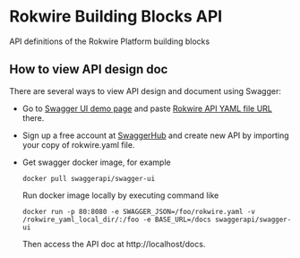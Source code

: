 # Rokwire Building Blocks API
API definitions of the Rokwire Platform building blocks

## How to view API design doc 

There are several ways to view API design and document using Swagger:

- Go to [Swagger UI demo page](https://petstore.swagger.io/) and paste [Rokwire API YAML file URL](https://raw.githubusercontent.com/rokwire/rokwire-building-blocks-api/develop/rokwire.yaml) there.

- Sign up a free account at [SwaggerHub](https://swagger.io/tools/swaggerhub/) and create new API by importing your copy of rokwire.yaml file.

- Get swagger docker image, for example 

      docker pull swaggerapi/swagger-ui 

  Run docker image locally by executing command like 

      docker run -p 80:8080 -e SWAGGER_JSON=/foo/rokwire.yaml -v /rokwire_yaml_local_dir/:/foo -e BASE_URL=/docs swaggerapi/swagger-ui 

  Then access the API doc at http://localhost/docs.  
